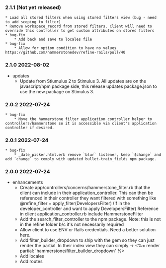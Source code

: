 ### 2.1.1 (Not yet released)
	* Load all stored filters when using stored filters view (bug - need to add scoping to filter)
	* Remove workspace_record from stored filters. Client will need to override this controller to get custom attributes on stored filters 
	* bug-fix
		* Add back and save to locales file
	* bug-fix 
		* Allow for option condition to have no values https://github.com/hammerstonedev/refine-rails/pull/40

### 2.1.0 2022-08-02
* updates
	* Update from Stiumulus 2 to Stimulus 3. All updates are on the javascript/npm package side, this release updates package.json to use the new package on Stimulus 3.

### 2.0.2 2022-07-24
	* bug-fix
		* Move the hammerstone filter application controller helper to controllers/hammerstone so it is accessible via client's application controller if desired.

### 2.0.1 2022-07-24
	* bug-fix
		* _date_picker.html.erb remove `blur` listener, keep `$change` and add `change` to comply with updated bullet-train_fields npm package.

### 2.0.0 2022-07-24
* enhancements
	* Create app/controllers/concerns/hammerstone_filter.rb that the client can include in their application_controller. This can then be referenced in their controller they want filtered with something like @refine_filter = apply_filter(DevelopersFilter) (If in the developer_controller and want to apply DevelopersFilter)
	Reference in client application_controller.rb include HammerstoneFilter
	* Add the search_filter_controller to the npm package. Note: this is not in the refine folder b/c it's not necessarily required
	* Allow client to use ENV or Rails credentials. Need a better solution here.
	* Add filter_builder_dropdown to ship with the gem so they can just render the partial. In their index view they can simply -> <%= render partial: 'hammerstone/filter_builder_dropdown' %>
	* Add locales
	* Add routes